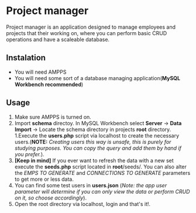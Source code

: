 # Project manager

Project manager is an application designed to manage employees and projects that their working on,
where you can perform basic CRUD operations and have a scaleable database.

## Instalation

* You will need AMPPS
* You will need some sort of a database managing application(__MySQL Workbench recommended__)

## Usage
1. Make sure AMPPS is turned on.
2. Import __schema__ directoy. In MySQL Workbench select __Server__ -> __Data Import__ -> Locate the schema directory in projects __root__ directory.
1.Execute the __users.php__ script via localhost to create the necessary users.(__NOTE:__ _Creating users this way is unsafe, this is purely for studying purposes. You can copy the query and add them by hand if you prefer._).
1. __[Keep in mind]__ If you ever want to refresh the data with a new set execute the __seeds.php__ script located in __root__/seeds/. You can also alter the _EMPS TO GENERATE_ and _CONNECTIONS TO GENERATE_ parameters to get more or less data.
1. You can find some test users in __users.json__ (_Note: the app user parameter will determine if you can only view the data or perform CRUD on it, so choose accordingly_).
1. Open the root directory via localhost, login and that's it!.